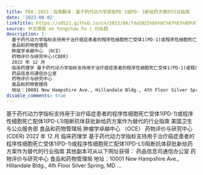 ```yaml
---
title: FDA：2022：指南翻译：基于药代动力学获批PD 1或PD- 1新给药方案的行业指南
date: '2023-08-02'
linkTitle: https://s0521.github.io/cn/2023/08/fda2022%E6%8C%87%E5%8D%97%E7%BF%BB%E8%AF%91%E5%9F%BA%E4%BA%8E%E8%8D%AF%E4%BB%A3%E5%8A%A8%E5%8A%9B%E5%AD%A6%E8%8E%B7%E6%89%B9pd-1%E6%88%96pd-1%E6%96%B0%E7%BB%99%E8%8D%AF%E6%96%B9%E6%A1%88%E7%9A%84%E8%A1%8C%E4%B8%9A%E6%8C%87%E5%8D%97/
source: 中文博客 on Yongchao Fu | 付永超
description: |-
  基于药代动力学指标支持用于治疗癌症患者的程序性细胞死亡受体1(PD-1)或程序性细胞死亡配体1(PD-L1)阻断抗体获批新给药方案作为替代的行业指南 美国卫生与公众服务部
  食品和药物管理局
  肿瘤学卓越中心 （OCE）
  药物评价与研究中心(CDER)
  2022 年 12 月
  临床药理学 基于药代动力学指标支持用于治疗癌症患者的程序性细胞死亡受体1(PD-1)或程序性细胞死亡配体1(PD-L1)阻断抗体获批新给药方案作为替代的行业指南 其他副本可从以下网址获得：
  药品信息司通信办公室
  药物评价与研究中心
  食品和药物管理局
  地址：10001 New Hampshire Ave., Hillandale Bldg., 4th Floor Silver Spring, MD ...
disable_comments: true
---
```

基于药代动力学指标支持用于治疗癌症患者的程序性细胞死亡受体1(PD-1)或程序性细胞死亡配体1(PD-L1)阻断抗体获批新给药方案作为替代的行业指南 美国卫生与公众服务部
食品和药物管理局
肿瘤学卓越中心 （OCE）
药物评价与研究中心(CDER)
2022 年 12 月
临床药理学 基于药代动力学指标支持用于治疗癌症患者的程序性细胞死亡受体1(PD-1)或程序性细胞死亡配体1(PD-L1)阻断抗体获批新给药方案作为替代的行业指南 其他副本可从以下网址获得：
药品信息司通信办公室
药物评价与研究中心
食品和药物管理局
地址：10001 New Hampshire Ave., Hillandale Bldg., 4th Floor Silver Spring, MD ...
